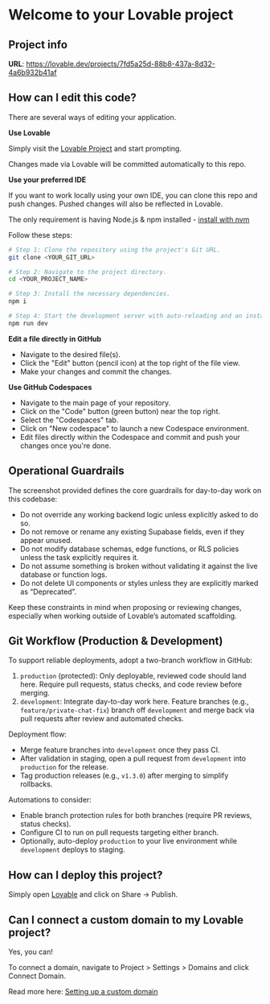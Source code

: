 # Welcome to your Lovable project

## Project info

**URL**: https://lovable.dev/projects/7fd5a25d-88b8-437a-8d32-4a6b932b41af

## How can I edit this code?

There are several ways of editing your application.

**Use Lovable**

Simply visit the [Lovable Project](https://lovable.dev/projects/7fd5a25d-88b8-437a-8d32-4a6b932b41af) and start prompting.

Changes made via Lovable will be committed automatically to this repo.

**Use your preferred IDE**

If you want to work locally using your own IDE, you can clone this repo and push changes. Pushed changes will also be reflected in Lovable.

The only requirement is having Node.js & npm installed - [install with nvm](https://github.com/nvm-sh/nvm#installing-and-updating)

Follow these steps:

```sh
# Step 1: Clone the repository using the project's Git URL.
git clone <YOUR_GIT_URL>

# Step 2: Navigate to the project directory.
cd <YOUR_PROJECT_NAME>

# Step 3: Install the necessary dependencies.
npm i

# Step 4: Start the development server with auto-reloading and an instant preview.
npm run dev
```

**Edit a file directly in GitHub**

- Navigate to the desired file(s).
- Click the "Edit" button (pencil icon) at the top right of the file view.
- Make your changes and commit the changes.

**Use GitHub Codespaces**

- Navigate to the main page of your repository.
- Click on the "Code" button (green button) near the top right.
- Select the "Codespaces" tab.
- Click on "New codespace" to launch a new Codespace environment.
- Edit files directly within the Codespace and commit and push your changes once you're done.

## Operational Guardrails

The screenshot provided defines the core guardrails for day-to-day work on this codebase:

- Do not override any working backend logic unless explicitly asked to do so.
- Do not remove or rename any existing Supabase fields, even if they appear unused.
- Do not modify database schemas, edge functions, or RLS policies unless the task explicitly requires it.
- Do not assume something is broken without validating it against the live database or function logs.
- Do not delete UI components or styles unless they are explicitly marked as “Deprecated”.

Keep these constraints in mind when proposing or reviewing changes, especially when working outside of Lovable’s automated scaffolding.

## Git Workflow (Production & Development)

To support reliable deployments, adopt a two-branch workflow in GitHub:

1. `production` (protected): Only deployable, reviewed code should land here. Require pull requests, status checks, and code review before merging.
2. `development`: Integrate day-to-day work here. Feature branches (e.g., `feature/private-chat-fix`) branch off `development` and merge back via pull requests after review and automated checks.

Deployment flow:
- Merge feature branches into `development` once they pass CI.
- After validation in staging, open a pull request from `development` into `production` for the release.
- Tag production releases (e.g., `v1.3.0`) after merging to simplify rollbacks.

Automations to consider:
- Enable branch protection rules for both branches (require PR reviews, status checks).
- Configure CI to run on pull requests targeting either branch.
- Optionally, auto-deploy `production` to your live environment while `development` deploys to staging.

## How can I deploy this project?

Simply open [Lovable](https://lovable.dev/projects/7fd5a25d-88b8-437a-8d32-4a6b932b41af) and click on Share -> Publish.

## Can I connect a custom domain to my Lovable project?

Yes, you can!

To connect a domain, navigate to Project > Settings > Domains and click Connect Domain.

Read more here: [Setting up a custom domain](https://docs.lovable.dev/features/custom-domain#custom-domain)
